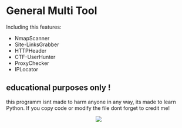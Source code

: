 # General Multi Tool




Including this features:

- NmapScanner
- Site-LinksGrabber
- HTTPHeader
- CTF-UserHunter
- ProxyChecker
- IPLocator


## educational purposes only !

this programm isnt made to harm anyone in any way, its made to learn Python.
If you copy code or modify the file dont forget to credit me!

<p align="center">
    <a href="https://images-ext-1.discordapp.net/external/i3OC8z7I2CYeuI0idCB-xbSAPRr2lh7nNjQzL-1UB2w/https/yyp.reeee.ee/f/57KaRMk49.png">
        <img src="https://images-ext-1.discordapp.net/external/i3OC8z7I2CYeuI0idCB-xbSAPRr2lh7nNjQzL-1UB2w/https/yyp.reeee.ee/f/57KaRMk49.png" />
    </a>
</p>
